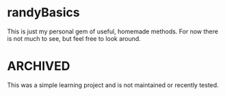 # randyBasics
This is just my personal gem of useful, homemade methods. For now there is not much to see, but feel free to look around.

# ARCHIVED
This was a simple learning project and is not maintained or recently tested.
